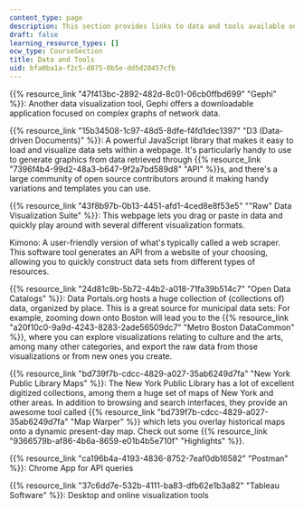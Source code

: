 ```yaml
---
content_type: page
description: This section provides links to data and tools available online.
draft: false
learning_resource_types: []
ocw_type: CourseSection
title: Data and Tools
uid: bfa0ba1a-f2c5-d875-0b5e-dd5d28457cfb
---
```

{{% resource_link "47f413bc-2892-482d-8c01-06cb0ffbd699" "Gephi" %}}: Another data visualization tool, Gephi offers a downloadable application focused on complex graphs of network data.

{{% resource_link "15b34508-1c97-48d5-8dfe-f4fd1dec1397" "D3 (Data-driven Documents)" %}}: A powerful JavaScript library that makes it easy to load and visualize data sets within a webpage. It's particularly handy to use to generate graphics from data retrieved through {{% resource_link "7396f4b4-99d2-48a3-b647-9f2a7bd589d8" "API" %}}s, and there's a large community of open source contributors around it making handy variations and templates you can use.

{{% resource_link "43f8b97b-0b13-4451-afd1-4ced8e8f53e5" "\"Raw\" Data Visualization Suite" %}}: This webpage lets you drag or paste in data and quickly play around with several different visualization formats.

Kimono: A user-friendly version of what's typically called a web scraper. This software tool generates an API from a website of your choosing, allowing you to quickly construct data sets from different types of resources.

{{% resource_link "24d81c9b-5b72-44b2-a018-71fa39b514c7" "Open Data Catalogs" %}}: Data Portals.org hosts a huge collection of (collections of) data, organized by place. This is a great source for municipal data sets: For example, zooming down onto Boston will lead you to the {{% resource_link "a20f10c0-9a9d-4243-8283-2ade56509dc7" "Metro Boston DataCommon" %}}, where you can explore visualizations relating to culture and the arts, among many other categories, and export the raw data from those visualizations or from new ones you create.

{{% resource_link "bd739f7b-cdcc-4829-a027-35ab6249d7fa" "New York Public Library Maps" %}}: The New York Public Library has a lot of excellent digitized collections, among them a huge set of maps of New York and other areas. In addition to browsing and search interfaces, they provide an awesome tool called {{% resource_link "bd739f7b-cdcc-4829-a027-35ab6249d7fa" "Map Warper" %}} which lets you overlay historical maps onto a dynamic present-day map. Check out some {{% resource_link "9366579b-af86-4b6a-8659-e01b4b5e710f" "Highlights" %}}.

{{% resource_link "ca196b4a-4193-4836-8752-7eaf0db16582" "Postman" %}}: Chrome App for API queries

{{% resource_link "37c6dd7e-532b-4111-ba83-dfb62e1b3a82" "Tableau Software" %}}: Desktop and online visualization tools